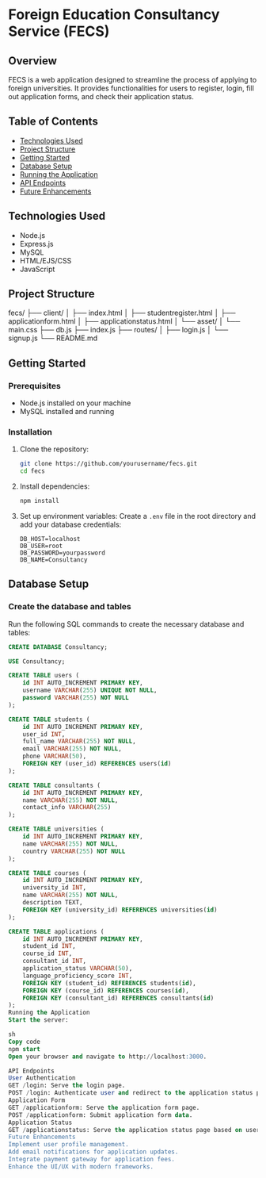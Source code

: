 # Foreign Education Consultancy Service (FECS)

## Overview

FECS is a web application designed to streamline the process of applying to foreign universities. It provides functionalities for users to register, login, fill out application forms, and check their application status.

## Table of Contents

- [Technologies Used](#technologies-used)
- [Project Structure](#project-structure)
- [Getting Started](#getting-started)
- [Database Setup](#database-setup)
- [Running the Application](#running-the-application)
- [API Endpoints](#api-endpoints)
- [Future Enhancements](#future-enhancements)

## Technologies Used

- Node.js
- Express.js
- MySQL
- HTML/EJS/CSS
- JavaScript


## Project Structure
fecs/
├── client/
│ ├── index.html
│ ├── studentregister.html
│ ├── applicationform.html
│ ├── applicationstatus.html
│ └── asset/
│ └── main.css
├── db.js
├── index.js
├── routes/
│ ├── login.js
│ └── signup.js
└── README.md

## Getting Started

### Prerequisites

- Node.js installed on your machine
- MySQL installed and running

### Installation

1. Clone the repository:
    ```sh
    git clone https://github.com/yourusername/fecs.git
    cd fecs
    ```

2. Install dependencies:
    ```sh
    npm install
    ```

3. Set up environment variables:
    Create a `.env` file in the root directory and add your database credentials:
    ```
    DB_HOST=localhost
    DB_USER=root
    DB_PASSWORD=yourpassword
    DB_NAME=Consultancy
    ```

## Database Setup

### Create the database and tables

Run the following SQL commands to create the necessary database and tables:

```sql
CREATE DATABASE Consultancy;

USE Consultancy;

CREATE TABLE users (
    id INT AUTO_INCREMENT PRIMARY KEY,
    username VARCHAR(255) UNIQUE NOT NULL,
    password VARCHAR(255) NOT NULL
);

CREATE TABLE students (
    id INT AUTO_INCREMENT PRIMARY KEY,
    user_id INT,
    full_name VARCHAR(255) NOT NULL,
    email VARCHAR(255) NOT NULL,
    phone VARCHAR(50),
    FOREIGN KEY (user_id) REFERENCES users(id)
);

CREATE TABLE consultants (
    id INT AUTO_INCREMENT PRIMARY KEY,
    name VARCHAR(255) NOT NULL,
    contact_info VARCHAR(255)
);

CREATE TABLE universities (
    id INT AUTO_INCREMENT PRIMARY KEY,
    name VARCHAR(255) NOT NULL,
    country VARCHAR(255) NOT NULL
);

CREATE TABLE courses (
    id INT AUTO_INCREMENT PRIMARY KEY,
    university_id INT,
    name VARCHAR(255) NOT NULL,
    description TEXT,
    FOREIGN KEY (university_id) REFERENCES universities(id)
);

CREATE TABLE applications (
    id INT AUTO_INCREMENT PRIMARY KEY,
    student_id INT,
    course_id INT,
    consultant_id INT,
    application_status VARCHAR(50),
    language_proficiency_score INT,
    FOREIGN KEY (student_id) REFERENCES students(id),
    FOREIGN KEY (course_id) REFERENCES courses(id),
    FOREIGN KEY (consultant_id) REFERENCES consultants(id)
);
Running the Application
Start the server:

sh
Copy code
npm start
Open your browser and navigate to http://localhost:3000.

API Endpoints
User Authentication
GET /login: Serve the login page.
POST /login: Authenticate user and redirect to the application status page.
Application Form
GET /applicationform: Serve the application form page.
POST /applicationform: Submit application form data.
Application Status
GET /applicationstatus: Serve the application status page based on user's language proficiency score.
Future Enhancements
Implement user profile management.
Add email notifications for application updates.
Integrate payment gateway for application fees.
Enhance the UI/UX with modern frameworks.






